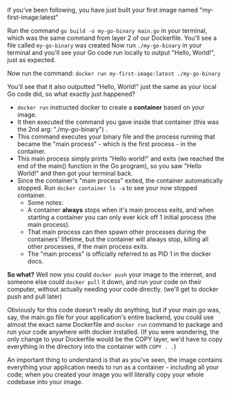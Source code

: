 If you've been following, you have just built your first image named "my-first-image:latest"

Run the command `go build -o my-go-binary main.go` in your terminal, which was the same command from layer 2 of our Dockerfile. You'll see a file called `my-go-binary` was created
Now run `./my-go-binary` in your terminal and you'll see your Go code run locally to output "Hello, World!", just as expected.

Now run the command:
`docker run my-first-image:latest ./my-go-binary`

You'll see that it also outputted "Hello, World!" just the same as your local Go code did, so what exactly just happened?
- `docker run` instructed docker to create a **container** based on your image.
- It then executed the command you gave inside that container (this was the 2nd arg: "./my-go-binary") .
- This command executes your binary file and the process running that became the "main process" - which is the first process - in the container.
- This main process simply prints "Hello world!" and exits (we reached the end of the main() function in the Go program), so you saw "Hello World!" and then got your terminal back.
- Since the container's "main process" exited, the container automatically stopped. Run `docker container ls -a` to see your now stopped container.
	- Some notes:
	- A container **always** stops when it's main process exits, and when starting a container you can only ever kick off 1 initial process (the main process). 
	- That main process can then spawn other processes during the containers' lifetime, but the container will always stop, killing all other processes, if the main process exits.
	- The "main process" is officially referred to as PID 1 in the docker docs.


**So what?**
Well now you could `docker push` your image to the internet, and someone else could `docker pull` it down, and run your code on their computer, without actually needing your code directly.
 (we'll get to docker push and pull later)

Obviously for this code doesn't really do anything, but if your main.go was, say, the main.go file for your application's entire backend, you could use almost the exact same Dockerfile and `docker run` command to package and run your code anywhere with docker installed. 
(If you were wondering, the only change to your Dockerfile would be the COPY layer, we'd have to copy everything in the directory into the container with `COPY . .`)

An important thing to understand is that as you've seen, the image contains everything your application needs to run as a container - including all your code; when you created your image you will literally copy your whole codebase into your image.

